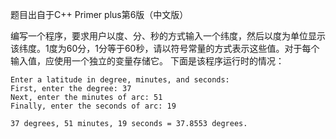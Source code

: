 题目出自于C++ Primer plus第6版（中文版）

编写一个程序，要求用户以度、分、秒的方式输入一个纬度，然后以度为单位显示该纬度。1度为60分，1分等于60秒，请以符号常量的方式表示这些值。对于每个输入值，应使用一个独立的变量存储它。 下面是该程序运行时的情况：

```
Enter a latitude in degree, minutes, and seconds:
First, enter the degree: 37
Next, enter the minutes of arc: 51
Finally, enter the seconds of arc: 19

37 degrees, 51 minutes, 19 seconds = 37.8553 degrees.
```